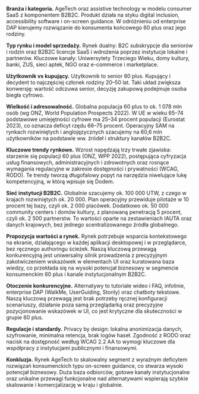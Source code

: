 **Branża i kategoria.** AgeTech oraz assistive technology w modelu consumer SaaS z komponentem
B2B2C. Produkt działa na styku digital inclusion, accessibility software i
on-screen guidance. W odróżnieniu od enterprise DAP kierujemy rozwiązanie do
konsumenta końcowego 60 plus oraz jego rodziny.

**Typ rynku i model sprzedaży.** Rynek dualny: B2C subskrypcje dla seniorów i rodzin oraz B2B2C licencje
SaaS i wdrożenia poprzez instytucje lokalne i partnerów. Kluczowe kanały:
Uniwersytety Trzeciego Wieku, domy kultury, banki, ZUS, sieci aptek, NGO oraz
e-commerce i marketplace.

**Użytkownik vs kupujący.** Użytkownik to senior 60 plus. Kupujący i decydent to najczęściej
członek rodziny 20–50 lat. Taki układ zwiększa konwersję: wartość odczuwa
senior, decyzję zakupową podejmuje osoba biegła cyfrowo.

**Wielkość i adresowalność.** Globalna populacja 60 plus to ok. 1 078 mln osób (wg ONZ, World
Population Prospects 2022). W UE w wieku 65–74 podstawowe umiejętności cyfrowe
ma 25–34 procent populacji (Eurostat 2023), co oznacza deficyt rzędu 66–75
procent. Operacyjny SAM na rynkach rozwiniętych i anglojęzycznych szacujemy na
60,6 mln użytkowników na podstawie ww. źródeł i struktury kanałów B2B2C.

**Kluczowe trendy rynkowe.** Wzrost napędzają trzy trwałe zjawiska: starzenie się populacji 60 plus
(ONZ, WPP 2022), postępująca cyfryzacja usług finansowych, administracyjnych i
zdrowotnych oraz rosnące wymagania regulacyjne w zakresie dostępności i
prywatności (WCAG, RODO). Te trendy tworzą długofalowy popyt na narzędzia
niwelujące lukę kompetencyjną, w którą wpisuje się Dodem.

**Sieć instytucji B2B2C.** Globalnie szacujemy ok. 100 000 UTW, z czego w krajach rozwiniętych ok.
20 000. Plan operacyjny przewiduje pilotaże w 10 procent tej bazy, czyli ok. 2
000 placówek. Dodatkowo ok. 50 000 community centers i domów kultury, z
planowaną penetracją 5 procent, czyli ok. 2 500 partnerstw. To wartości oparte
na zestawieniach IAUTA oraz danych krajowych, bez jednego scentralizowanego
źródła globalnego.

**Propozycja wartości a rynek.** Rynek potrzebuje wsparcia kontekstowego na ekranie, działającego w
każdej aplikacji desktopowej i w przeglądarce, bez ręcznego authoringu ścieżek.
Naszą kluczową przewagą konkurencyjną jest uniwersalny silnik prowadzenia z
precyzyjnym zakotwiczeniem wskazówek w elementach UI oraz kuratowana baza
wiedzy, co przekłada się na wysoki potencjał biznesowy w segmencie konsumenckim
60 plus i kanale instytucjonalnym B2B2C.

**Otoczenie konkurencyjne.** Alternatywy to tutoriale wideo i FAQ, infolinie, enterprise DAP
(WalkMe, UserGuiding, Stonly) oraz chatboty tekstowe. Naszą kluczową przewagą
jest brak potrzeby ręcznej konfiguracji scenariuszy, działanie poza samą
przeglądarką oraz precyzyjne pozycjonowanie wskazówek w UI, co jest krytyczne
dla skuteczności w grupie 60 plus.

**Regulacje i standardy.** Privacy by design: lokalna anonimizacja danych, szyfrowanie, minimalna
retencja, brak logów haseł. Zgodność z RODO oraz nacisk na dostępność według
WCAG 2.2 AA to wymogi kluczowe dla współpracy z instytucjami publicznymi i
finansowymi.

**Konkluzja.** Rynek AgeTech to skalowalny segment z wyraźnym deficytem rozwiązań
konsumenckich typu on-screen guidance, co stwarza wysoki potencjał biznesowy.
Duża baza odbiorców, gotowe kanały instytucjonalne oraz unikalne przewagi
funkcjonalne nad alternatywami wspierają szybkie skalowanie i komercjalizację w
kraju i globalnie.
